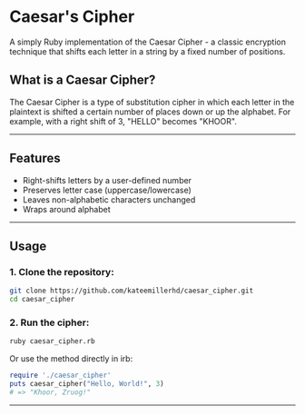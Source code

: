 # Caesar's Cipher

A simply Ruby implementation of the Caesar Cipher - a classic encryption technique that shifts each letter
in a string by a fixed number of positions.

## What is a Caesar Cipher?

The Caesar Cipher is a type of substitution cipher in which each letter in the plaintext is shifted a certain number 
of places down or up the alphabet. For example, with a right shift of 3, "HELLO" becomes "KHOOR".

---

## Features

- Right-shifts letters by a user-defined number
- Preserves letter case (uppercase/lowercase)
- Leaves non-alphabetic characters unchanged
- Wraps around alphabet

---

## Usage

### 1. Clone the repository:

```bash
git clone https://github.com/kateemillerhd/caesar_cipher.git
cd caesar_cipher
```

### 2. Run the cipher:

```bash
ruby caesar_cipher.rb
```
Or use the method directly in irb:

```ruby
require './caesar_cipher'
puts caesar_cipher("Hello, World!", 3)
# => "Khoor, Zruog!"
```
---



